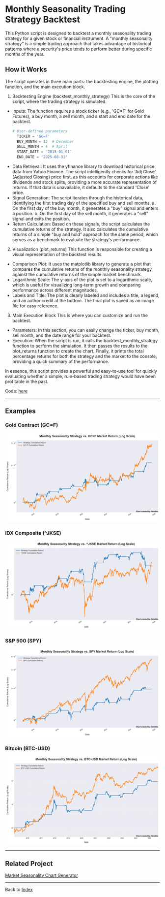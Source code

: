 # Monthly Seasonality Trading Strategy Backtest
This Python script is designed to backtest a monthly seasonality trading strategy for a given stock or financial instrument. A "monthly seasonality strategy" is a simple trading approach that takes advantage of historical patterns where a security's price tends to perform better during specific months of the year.

## How it Works
The script operates in three main parts: the backtesting engine, the plotting function, and the main execution block.
1. Backtesting Engine (backtest_monthly_strategy)
This is the core of the script, where the trading strategy is simulated.
* Inputs: The function requires a stock ticker (e.g., 'GC=F' for Gold Futures), a buy month, a sell month, and a start and end date for the backtest.
  ```python
  # User-defined parameters
    TICKER = 'GC=F'
    BUY_MONTH = 12  # December
    SELL_MONTH = 4  # April
    START_DATE = '2015-01-01'
    END_DATE = '2025-08-31'
  ```
* Data Retrieval: It uses the yfinance library to download historical price data from Yahoo Finance. The script intelligently checks for 'Adj Close' (Adjusted Closing) price first, as this accounts for corporate actions like dividends and stock splits, providing a more accurate representation of returns. If that data is unavailable, it defaults to the standard 'Close' price.
* Signal Generation: The script iterates through the historical data, identifying the first trading day of the specified buy and sell months.
  a. On the first day of the buy month, it generates a "buy" signal and enters a position.
  b. On the first day of the sell month, it generates a "sell" signal and exits the position.
* Return Calculation: Based on these signals, the script calculates the cumulative returns of the strategy. It also calculates the cumulative returns of a simple "buy and hold" approach for the same period, which serves as a benchmark to evaluate the strategy's performance.

2. Visualization (plot_returns)
This function is responsible for creating a visual representation of the backtest results.
* Comparison Plot: It uses the matplotlib library to generate a plot that compares the cumulative returns of the monthly seasonality strategy against the cumulative returns of the simple market benchmark.
* Logarithmic Scale: The y-axis of the plot is set to a logarithmic scale, which is useful for visualizing long-term growth and comparing performance across different magnitudes.
* Labels and Title: The plot is clearly labeled and includes a title, a legend, and an author credit at the bottom. The final plot is saved as an image file for easy reference.

3. Main Execution Block
This is where you can customize and run the backtest.
* Parameters: In this section, you can easily change the ticker, buy month, sell month, and the date range for your backtest.
* Execution: When the script is run, it calls the backtest_monthly_strategy function to perform the simulation. It then passes the results to the plot_returns function to create the chart. Finally, it prints the total percentage returns for both the strategy and the market to the console, providing a quick summary of the performance.

In essence, this script provides a powerful and easy-to-use tool for quickly evaluating whether a simple, rule-based trading strategy would have been profitable in the past.

Code: [here](https://github.com/handiko/Monthly-Seasonality-Trading-Strategy-Backtest/blob/main/JupyterNotebook/Monthly%20Seasonality%20Strategy.ipynb)

---

## Examples
### Gold Contract (GC=F)
![](./GC=F_strategy_performance.png)

### IDX Composite (^JKSE)
![](./^JKSE_strategy_performance.png)

### S&P 500 (SPY)
![](./SPY_strategy_performance.png)

### Bitcoin (BTC-USD)
![](./BTC-USD_strategy_performance.png)

---

## Related Project
[Market Seasonality Chart Generator](https://github.com/handiko/Market-Seasonality-Chart-Generator/blob/main/README.md)

---

Back to [Index](https://github.com/handiko/handiko/blob/master/README.md)
